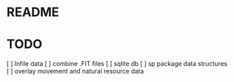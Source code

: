 # README
# TODO
[ ] Infile data
[ ] combine .FIT files
[ ] sqlite db
[ ] sp package data structures
[ ] overlay movement and natural resource data 
